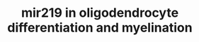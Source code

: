 ---
annotations:
- id: CL:0000540
  parent: animal cell
  type: Cell Type Ontology
  value: neuron
- id: PW:0000004
  parent: regulatory pathway
  type: Pathway Ontology
  value: regulatory pathway
- id: CL:0000468
  parent: stem cell
  type: Cell Type Ontology
  value: neuroglioblast (sensu Nematoda and Protostomia)
authors:
- Khanspers
- AlexanderPico
- Mkutmon
- Elisa
- Eweitz
description: Young and environmentally enriched exosomes deliver functional miR-219
  that impacts oligodendrocyte differentiation and myelination. Schematic illustration
  of the involvement of miR-219 in oligodendrocyte differentiation.  Upon exposure
  to nutritive exosomes, neural stem cells preferentially enter the oligodendrocyte
  lineage due to the inhibition of the proneurogenic factor NeuroD1. miR-219 also
  suppresses expression of a number of other factors that inhibit OPC differentiation,
  such as PDGFRα, a receptor for a mitogenic factor that promotes proliferation and
  prohibits differentiation. Finally, miR-219 decreases levels of ELOVL7, a regulator
  of lipid metabolism whose over-activity could lead to demyelination.
last-edited: 2021-05-16
organisms:
- Rattus norvegicus
redirect_from:
- /index.php/Pathway:WP2811
- /instance/WP2811
- /instance/WP2811_rr117000
revision: r117000
schema-jsonld:
- '@context': https://schema.org/
  '@id': https://wikipathways.github.io/pathways/WP2811.html
  '@type': Dataset
  creator:
    '@type': Organization
    name: WikiPathways
  description: Young and environmentally enriched exosomes deliver functional miR-219
    that impacts oligodendrocyte differentiation and myelination. Schematic illustration
    of the involvement of miR-219 in oligodendrocyte differentiation.  Upon exposure
    to nutritive exosomes, neural stem cells preferentially enter the oligodendrocyte
    lineage due to the inhibition of the proneurogenic factor NeuroD1. miR-219 also
    suppresses expression of a number of other factors that inhibit OPC differentiation,
    such as PDGFRα, a receptor for a mitogenic factor that promotes proliferation
    and prohibits differentiation. Finally, miR-219 decreases levels of ELOVL7, a
    regulator of lipid metabolism whose over-activity could lead to demyelination.
  keywords:
  - Elovl7
  - Foxj3
  - Hes5
  - Neurod1
  - Pdgfra
  - Sox6
  - Zfp238
  license: CC0
  name: mir219 in oligodendrocyte differentiation and myelination
seo: CreativeWork
title: mir219 in oligodendrocyte differentiation and myelination
wpid: WP2811
---